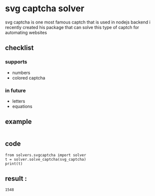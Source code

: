 # svg captcha solver
svg captcha is one most famous captch that is used in nodejs backend 
i recently created his package that can solve this type of captch for automating websites

## checklist
### supports
- numbers
- colored captcha
### in future
- letters
- equations

## example
```svg_captcha ='''<svg xmlns="http://www.w3.org/2000/svg" width="100%" height="100%" viewBox="0,0,150,50"><path d="M13 13 C82 35,61 20,137 20" stroke="#666" fill="none"></path><path fill="#222" d="M115.54 29.24L115.50 29.20L115.41 29.11Q113.53 29.10 112.31 30.43L112.33 30.44L112.47 30.59Q111.19 31.85 111.04 33.76L110.95 33.68L111.11 33.84Q110.80 35.84 112.02 36.85L112.08 36.92L112.15 36.98Q113.32 37.95 115.45 37.87L115.49 37.90L115.36 37.78Q117.70 37.65 118.66 36.70L118.73 36.77L118.66 36.70Q119.72 35.28 119.60 33.45L119.57 33.42L119.70 33.55Q119.45 31.55 118.36 30.35L118.35 30.34L118.49 30.48Q117.37 29.24 115.54 29.24ZM115.54 19.83L115.54 19.83L115.48 19.78Q113.95 19.54 112.61 20.03L112.72 20.13L112.66 20.08Q111.39 20.91 111.62 22.77L111.55 22.70L111.59 22.74Q112.21 26.60 115.56 26.60L115.42 26.45L115.44 26.48Q116.95 26.62 117.94 25.47L118.03 25.56L118.06 25.59Q119.06 24.47 119.10 22.90L119.02 22.82L118.97 22.78Q119.06 21.03 118.34 20.42L118.49 20.58L118.49 20.58Q116.69 19.62 115.40 19.70ZM115.18 40.30L115.26 40.38L112.23 40.39L112.22 40.39Q110.68 40.37 109.35 39.49L109.34 39.48L109.26 39.41Q107.94 38.31 108.09 35.46L108.06 35.43L108.00 35.37Q108.42 28.48 112.04 27.49L112.21 27.66L112.23 27.68Q109.94 26.77 108.61 21.40L108.54 21.33L108.52 21.31Q108.09 19.81 108.16 19.01L108.30 19.14L108.17 19.01Q108.51 16.92 112.20 16.88L112.27 16.94L112.18 16.86Q116.49 16.86 117.93 17.05L118.00 17.12L117.93 17.04Q121.80 17.61 122.26 19.63L122.21 19.58L122.23 19.60Q122.29 20.16 122.29 20.54L122.30 20.54L122.36 20.61Q122.37 21.30 122.18 21.91L122.21 21.94L122.19 21.92Q121.60 26.16 118.66 27.68L118.56 27.58L118.61 27.63Q122.14 28.45 122.63 33.74L122.60 33.71L122.66 33.77Q122.66 33.92 122.69 35.21L122.70 35.22L122.62 35.14Q122.78 37.96 121.18 39.03L121.15 39.00L121.08 38.93Q119.79 39.89 115.22 40.35ZM117.44 42.60L117.41 42.57L120.74 42.63L120.89 42.78Q122.50 42.74 124.02 42.02L123.99 42.00L124.11 42.11Q125.25 41.39 125.33 39.52L125.31 39.51L125.19 39.38Q125.36 38.41 124.98 36.47L124.93 36.42L124.84 36.33Q124.06 31.82 121.96 29.95L121.85 29.84L121.69 29.49L121.58 29.30L121.37 28.98L121.34 28.94Q123.10 27.70 124.02 23.55L123.89 23.43L123.88 23.41Q123.98 23.14 124.06 22.30L123.96 22.20L124.07 22.31Q124.16 21.65 124.09 21.04L123.99 20.94L123.97 20.92Q123.81 19.47 122.63 18.97L122.61 18.95L122.63 18.93L122.53 18.91L122.56 18.94Q122.20 18.12 121.02 17.32L121.00 17.30L121.11 17.37L121.04 17.31Q119.23 16.79 115.16 16.60L114.99 16.43L115.16 16.60Q113.59 16.48 112.22 16.60L112.12 16.49L112.23 16.60Q111.28 16.49 109.99 16.65L110.06 16.72L110.02 16.68Q108.13 17.11 107.90 18.75L107.91 18.76L107.88 18.72Q107.92 19.30 107.96 20.10L107.78 19.92L107.91 20.05Q107.92 20.48 108.49 22.84L108.64 22.99L108.54 22.89Q109.37 26.15 111.12 27.48L111.10 27.46L111.23 27.60L111.09 27.46Q108.33 28.77 107.80 33.95L107.94 34.09L107.82 33.97Q107.74 36.29 107.74 37.20L107.66 37.12L107.77 37.23Q107.79 38.96 108.97 39.87L108.96 39.87L108.96 39.87Q109.00 39.87 109.27 40.06L109.42 40.21L109.29 40.09Q110.38 42.43 117.50 42.66ZM117.14 31.56L117.18 31.61L117.20 31.62Q117.97 31.40 118.85 31.86L118.95 31.97L118.96 31.97Q119.26 32.89 119.22 33.42L119.35 33.55L119.34 33.53Q119.31 33.78 119.31 34.08L119.25 34.02L119.39 34.15Q119.32 36.45 117.04 37.28L117.04 37.28L117.05 37.30Q116.30 37.65 115.50 37.54L115.46 37.50L115.37 37.40Q114.30 37.56 113.16 37.10L113.23 37.17L113.08 37.02Q112.93 36.49 113.01 35.50L112.92 35.42L112.98 35.48Q113.05 33.79 114.25 32.57L114.29 32.61L114.36 32.68Q115.51 31.42 117.11 31.53ZM117.31 22.03L117.33 22.05L117.28 22.00Q118.06 21.86 118.59 22.01L118.63 22.05L118.64 22.86L118.77 22.99Q118.65 24.28 117.73 25.28L117.73 25.28L117.87 25.42Q116.86 26.34 115.49 26.15L115.57 26.22L115.43 26.08Q114.46 26.10 114.04 25.87L114.08 25.92L114.02 25.85Q113.95 25.55 113.83 24.87L113.99 25.03L114.02 25.06Q113.56 23.46 114.78 22.62L114.98 22.82L114.90 22.74Q115.88 21.97 117.29 22.01Z"></path><path fill="#222" d="M27.24 23.35L27.28 23.39L27.24 23.34Q24.07 23.38 22.25 22.31L22.27 22.33L22.30 22.36Q24.80 20.98 29.68 16.76L29.75 16.83L29.73 16.81Q30.29 16.46 31.59 15.85L31.66 15.92L31.65 15.91Q30.26 21.80 30.15 28.16L30.31 28.32L30.16 28.17Q30.07 34.55 31.13 40.64L31.22 40.73L31.13 40.63Q29.47 39.92 27.34 39.81L27.28 39.75L27.38 39.85Q27.27 35.71 27.27 31.64L27.35 31.71L27.28 31.65Q27.20 27.45 27.23 23.34ZM26.90 25.63L26.93 40.24L26.82 40.13Q28.16 40.25 29.11 40.44L29.07 40.40L29.02 40.35Q29.22 41.16 29.41 42.53L29.38 42.50L29.35 42.47Q32.23 43.03 34.67 45.28L34.60 45.21L34.74 45.34Q32.25 38.22 32.21 30.75L32.13 30.67L32.17 30.71Q32.02 23.17 33.84 15.94L33.86 15.95L33.95 16.04Q33.31 16.35 31.71 17.46L31.69 17.44L31.83 17.58Q31.91 16.70 32.21 15.18L32.30 15.27L32.23 15.20Q30.86 15.92 29.41 16.30L29.54 16.44L29.43 16.32Q25.61 19.85 21.31 22.13L21.30 22.13L21.40 22.22Q22.71 23.23 25.07 23.57L25.24 23.74L25.12 23.63Q24.58 24.27 23.29 25.33L23.17 25.21L23.25 25.29Q24.72 25.66 26.92 25.66L26.95 25.68Z"></path><path fill="#333" d="M53.68 40.41L53.59 40.33L53.71 40.45Q49.49 40.53 48.50 38.20L48.63 38.33L48.53 38.24Q49.40 37.40 50.96 35.61L50.81 35.46L50.94 35.58Q51.39 37.56 54.40 37.67L54.42 37.69L54.41 37.68Q57.80 37.76 59.43 36.43L59.44 36.43L59.35 36.34Q60.76 34.75 60.69 32.05L60.72 32.08L60.80 32.15Q60.60 27.05 55.81 27.28L55.86 27.33L55.83 27.30Q52.91 27.36 51.16 28.61L51.24 28.69L50.86 28.46L50.64 28.32L50.79 28.46Q50.97 25.15 50.86 22.41L51.00 22.54L51.03 22.58Q50.86 19.89 50.51 16.58L50.54 16.60L50.49 16.56Q54.06 17.43 57.87 17.31L57.92 17.36L57.93 17.37Q61.70 17.26 65.28 16.00L65.27 15.99L64.78 17.60L64.79 17.61Q64.46 18.34 64.27 19.18L64.26 19.17L64.20 19.12Q61.22 20.29 57.34 20.29L57.30 20.25L57.26 20.21Q55.85 20.24 54.36 20.09L54.41 20.13L54.31 20.04Q54.24 20.73 53.90 25.18L53.87 25.15L53.91 25.20Q54.73 24.71 56.78 24.56L56.77 24.55L56.81 24.59Q60.48 24.76 61.93 26.44L61.95 26.46L61.89 26.39Q63.44 28.10 63.70 31.94L63.59 31.82L63.69 31.93Q63.96 36.11 62.74 38.13L62.68 38.07L62.74 38.13Q60.74 40.05 57.43 40.28L57.32 40.17L57.37 40.23Q56.33 40.25 53.66 40.40ZM59.79 42.76L59.76 42.73L59.74 42.71Q63.18 42.80 65.08 41.69L65.12 41.73L64.99 41.60Q65.93 40.03 65.93 37.93L65.98 37.99L65.96 37.97Q66.03 34.96 65.08 30.84L65.16 30.92L65.14 30.91Q64.61 29.01 63.40 27.60L63.45 27.65L63.58 27.82L63.33 27.49L63.03 27.35L62.98 27.30Q62.59 26.49 61.95 25.81L61.93 25.79L62.03 25.93L61.94 25.84Q60.51 24.25 56.82 24.25L56.79 24.23L56.47 24.18L56.47 24.17Q56.58 23.64 56.77 22.53L56.86 22.62L56.73 22.49Q61.74 22.63 65.77 20.99L65.82 21.04L65.72 20.93Q66.22 19.61 67.18 16.80L67.10 16.72L65.14 17.81L65.08 17.74Q65.36 16.50 65.85 15.36L65.84 15.35L66.02 15.53Q62.01 16.81 57.90 16.89L57.89 16.88L57.99 16.98Q53.80 17.01 49.84 15.90L49.84 15.91L49.98 16.04Q50.62 20.42 50.62 24.84L50.62 24.84L50.57 24.78Q50.62 26.74 50.51 28.64L50.41 28.55L50.42 28.55Q50.70 28.76 51.27 29.07L51.37 29.16L51.36 29.15Q51.72 28.94 52.36 28.59L52.36 28.59L52.24 28.47Q52.31 29.34 52.08 30.86L52.00 30.78L52.13 30.91Q52.53 31.08 52.94 31.31L52.94 31.31L52.81 31.17Q55.74 29.57 57.61 29.57L57.57 29.53L57.44 29.41Q58.82 29.45 60.00 30.10L60.09 30.19L59.96 30.06Q60.41 31.20 60.45 32.15L60.47 32.17L60.41 32.11Q60.45 34.67 59.43 35.77L59.43 35.77L59.40 35.74Q58.00 36.93 55.75 37.16L55.85 37.26L55.82 37.22Q54.84 37.28 54.16 37.20L54.30 37.34L54.29 37.34Q53.29 37.06 52.53 36.72L52.64 36.83L52.55 36.54L52.52 36.74L52.43 36.66Q51.75 36.28 51.21 34.94L51.16 34.89L51.06 34.79Q49.72 36.19 48.04 38.32L48.05 38.33L48.19 38.47Q48.44 39.06 49.28 40.01L49.31 40.04L49.35 40.09Q50.33 41.83 53.15 42.33L53.08 42.25L53.15 42.32Q54.30 42.52 59.67 42.64Z"></path><path fill="#333" d="M81.99 32.98L81.89 32.88L81.90 32.89Q85.13 32.65 88.33 32.77L88.18 32.62L88.22 32.66Q88.23 30.16 88.23 27.76L88.22 27.75L88.22 27.75Q88.25 25.31 88.44 22.76L88.31 22.63L88.42 22.73Q87.10 24.35 81.89 32.88ZM91.94 40.38L91.86 40.30L91.85 40.29Q90.20 40.01 88.41 39.93L88.48 40.00L88.38 39.90Q88.21 37.56 88.10 35.09L88.07 35.06L88.04 35.03Q82.84 34.97 78.12 36.38L77.99 36.25L78.10 36.36Q78.07 35.73 78.26 34.74L78.33 34.80L78.28 34.75Q80.20 31.72 83.78 25.44L83.64 25.30L83.67 25.34Q86.57 20.47 90.00 16.59L90.07 16.65L90.04 16.63Q90.92 16.44 92.60 16.18L92.52 16.10L92.65 16.23Q90.61 22.53 90.61 29.57L90.59 29.55L90.72 29.68Q90.62 31.07 90.70 32.55L90.69 32.54L92.07 32.74L92.09 32.76Q92.65 32.75 93.26 32.87L93.23 32.84L93.37 32.97Q93.33 33.81 93.59 35.75L93.71 35.87L93.62 35.78Q92.36 35.47 90.88 35.28L90.94 35.34L90.89 35.29Q91.16 37.35 91.84 40.28ZM93.55 32.51L93.53 32.49L93.45 32.41Q93.32 32.39 93.13 32.39L93.16 32.43L92.76 32.40L92.76 32.41Q92.65 30.92 92.65 29.52L92.63 29.50L92.69 29.56Q92.71 23.18 94.76 17.16L94.63 17.03L94.70 17.10Q94.03 17.45 92.58 17.83L92.48 17.74L92.56 17.81Q92.72 16.98 93.18 15.58L93.27 15.67L93.15 15.55Q91.89 15.97 89.84 16.20L89.88 16.24L89.92 16.28Q85.83 20.45 80.61 29.82L80.79 29.99L82.76 26.22L82.84 26.29Q82.44 27.34 82.17 27.91L82.12 27.86L77.59 36.81L77.66 36.87Q78.37 36.78 79.51 36.40L79.36 36.25L79.34 36.61L79.28 36.56Q79.10 37.17 78.80 38.43L78.84 38.47L78.98 38.61Q83.02 37.21 87.86 37.40L87.81 37.36L87.76 37.31Q87.88 38.34 88.07 40.32L88.11 40.36L88.02 40.27Q89.12 40.30 90.18 40.41L90.14 40.37L90.23 40.46Q90.35 41.11 90.62 42.48L90.61 42.47L90.59 42.45Q92.61 42.80 95.61 43.71L95.53 43.63L95.47 43.57Q94.44 41.40 93.53 38.12L93.52 38.12L95.14 38.74L95.08 38.68Q95.68 38.82 96.36 39.17L96.53 39.33L96.36 39.16Q95.70 36.79 95.55 35.12L95.44 35.01L95.55 35.12Q94.89 34.88 93.75 34.65L93.77 34.67L93.74 34.64Q93.50 33.34 93.50 32.46ZM85.59 32.39L85.59 32.39L85.59 32.39Q86.29 31.04 87.85 28.49L87.95 28.59L87.88 28.51Q87.91 29.49 87.87 30.44L87.83 30.41L87.78 30.35Q87.80 31.37 87.84 32.32L87.94 32.42L87.86 32.34Q87.37 32.38 86.80 32.38L86.68 32.27L86.82 32.41Q86.25 32.44 85.64 32.44Z"></path></svg>'''
```

## code
```
from solvers.svgcaptcha import solver
t = solver.solve_captcha(svg_captcha)
print(t)
```

## result :
```
1548
```
